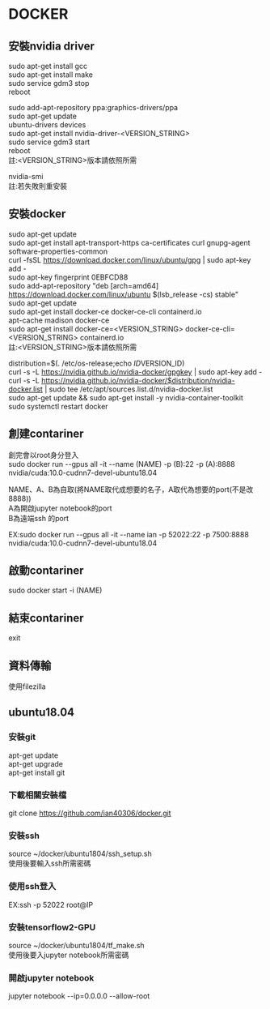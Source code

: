 # DOCKER  
## 安裝nvidia driver
sudo apt-get install gcc  
sudo apt-get install make  
sudo service gdm3 stop  
reboot  
  
sudo add-apt-repository ppa:graphics-drivers/ppa  
sudo apt-get update  
ubuntu-drivers devices  
sudo apt-get install nvidia-driver-<VERSION_STRING>  
sudo service gdm3 start  
reboot  
註:<VERSION_STRING>版本請依照所需  
  
nvidia-smi  
註:若失敗則重安裝
## 安裝docker
sudo apt-get update  
sudo apt-get install apt-transport-https ca-certificates curl gnupg-agent software-properties-common  
curl -fsSL https://download.docker.com/linux/ubuntu/gpg | sudo apt-key add -  
sudo apt-key fingerprint 0EBFCD88  
sudo add-apt-repository "deb [arch=amd64] https://download.docker.com/linux/ubuntu $(lsb_release -cs) stable"  
sudo apt-get update  
sudo apt-get install docker-ce docker-ce-cli containerd.io  
apt-cache madison docker-ce  
sudo apt-get install docker-ce=<VERSION_STRING> docker-ce-cli=<VERSION_STRING> containerd.io  
註:<VERSION_STRING>版本請依照所需  
  
distribution=$(. /etc/os-release;echo $ID$VERSION_ID)  
curl -s -L https://nvidia.github.io/nvidia-docker/gpgkey | sudo apt-key add -  
curl -s -L https://nvidia.github.io/nvidia-docker/$distribution/nvidia-docker.list | sudo tee /etc/apt/sources.list.d/nvidia-docker.list  
sudo apt-get update && sudo apt-get install -y nvidia-container-toolkit  
sudo systemctl restart docker
## 創建contariner  
創完會以root身分登入  
sudo docker run --gpus all -it --name (NAME) -p (B):22 -p (A):8888 nvidia/cuda:10.0-cudnn7-devel-ubuntu18.04  
  
NAME、A、B為自取(將NAME取代成想要的名子，A取代為想要的port(不是改8888))  
A為開啟jupyter notebook的port  
B為遠端ssh 的port  
  
EX:sudo docker run --gpus all -it --name ian -p 52022:22 -p 7500:8888 nvidia/cuda:10.0-cudnn7-devel-ubuntu18.04  
## 啟動contariner  
sudo docker start -i (NAME)
## 結束contariner  
exit
## 資料傳輸
使用filezilla
## ubuntu18.04
### 安裝git
apt-get update  
apt-get upgrade  
apt-get install git
### 下載相關安裝檔
git clone https://github.com/ian40306/docker.git
### 安裝ssh
source ~/docker/ubuntu1804/ssh_setup.sh  
使用後要輸入ssh所需密碼  
### 使用ssh登入
EX:ssh -p 52022 root@IP
### 安裝tensorflow2-GPU
source ~/docker/ubuntu1804/tf_make.sh  
使用後要入jupyter notebook所需密碼
### 開啟jupyter notebook
jupyter notebook --ip=0.0.0.0 --allow-root
